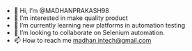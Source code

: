 - 👋 Hi, I’m @MADHANPRAKASH98
- 👀 I’m interested in make quality product
- 🌱 I’m currently learning  new platforms in automation testing
- 💞️ I’m looking to collaborate on Selenium automation.
- 📫 How to reach me madhan.intech@gmail.com

